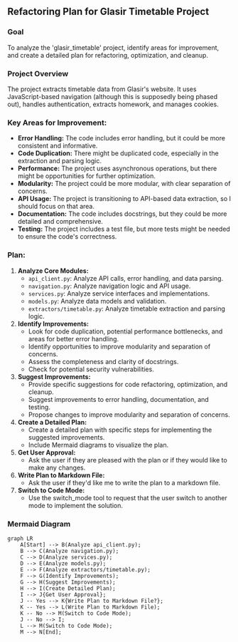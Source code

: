 ## Refactoring Plan for Glasir Timetable Project

### Goal
To analyze the 'glasir_timetable' project, identify areas for improvement, and create a detailed plan for refactoring, optimization, and cleanup.

### Project Overview
The project extracts timetable data from Glasir's website. It uses JavaScript-based navigation (although this is supposedly being phased out), handles authentication, extracts homework, and manages cookies.

### Key Areas for Improvement:
*   **Error Handling:** The code includes error handling, but it could be more consistent and informative.
*   **Code Duplication:** There might be duplicated code, especially in the extraction and parsing logic.
*   **Performance:** The project uses asynchronous operations, but there might be opportunities for further optimization.
*   **Modularity:** The project could be more modular, with clear separation of concerns.
*   **API Usage:** The project is transitioning to API-based data extraction, so I should focus on that area.
*   **Documentation:** The code includes docstrings, but they could be more detailed and comprehensive.
*   **Testing:** The project includes a test file, but more tests might be needed to ensure the code's correctness.

### Plan:

1.  **Analyze Core Modules:**
    *   `api_client.py`: Analyze API calls, error handling, and data parsing.
    *   `navigation.py`: Analyze navigation logic and API usage.
    *   `services.py`: Analyze service interfaces and implementations.
    *   `models.py`: Analyze data models and validation.
    *   `extractors/timetable.py`: Analyze timetable extraction and parsing logic.
2.  **Identify Improvements:**
    *   Look for code duplication, potential performance bottlenecks, and areas for better error handling.
    *   Identify opportunities to improve modularity and separation of concerns.
    *   Assess the completeness and clarity of docstrings.
    *   Check for potential security vulnerabilities.
3.  **Suggest Improvements:**
    *   Provide specific suggestions for code refactoring, optimization, and cleanup.
    *   Suggest improvements to error handling, documentation, and testing.
    *   Propose changes to improve modularity and separation of concerns.
4.  **Create a Detailed Plan:**
    *   Create a detailed plan with specific steps for implementing the suggested improvements.
    *   Include Mermaid diagrams to visualize the plan.
5.  **Get User Approval:**
    *   Ask the user if they are pleased with the plan or if they would like to make any changes.
6.  **Write Plan to Markdown File:**
    *   Ask the user if they'd like me to write the plan to a markdown file.
7.  **Switch to Code Mode:**
    *   Use the switch\_mode tool to request that the user switch to another mode to implement the solution.

### Mermaid Diagram

```mermaid
graph LR
    A[Start] --> B(Analyze api_client.py);
    B --> C(Analyze navigation.py);
    C --> D(Analyze services.py);
    D --> E(Analyze models.py);
    E --> F(Analyze extractors/timetable.py);
    F --> G(Identify Improvements);
    G --> H(Suggest Improvements);
    H --> I(Create Detailed Plan);
    I --> J{Get User Approval};
    J -- Yes --> K{Write Plan to Markdown File?};
    K -- Yes --> L(Write Plan to Markdown File);
    K -- No --> M(Switch to Code Mode);
    J -- No --> I;
    L --> M(Switch to Code Mode);
    M --> N[End];
